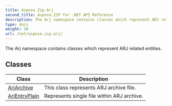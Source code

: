 ```yaml
---
title: Aspose.Zip.Arj
second_title: Aspose.ZIP for .NET API Reference
description: The Arj namespace contains classes which represent ARJ related entities
type: docs
weight: 30
url: /net/aspose.zip.arj/
---
```

The Arj namespace contains classes which represent ARJ related entities.

## Classes

| Class | Description |
| --- | --- |
| [ArjArchive](./arjarchive/) | This class represents ARJ archive file. |
| [ArjEntryPlain](./arjentryplain/) | Represents single file within ARJ archive. |


